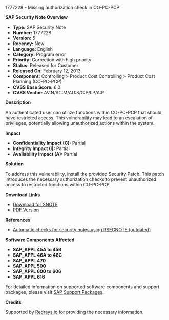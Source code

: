 1777228 - Missing authorization check in CO-PC-PCP

**SAP Security Note Overview**

- **Type:** SAP Security Note
- **Number:** 1777228
- **Version:** 5
- **Recency:** New
- **Language:** English
- **Category:** Program error
- **Priority:** Correction with high priority
- **Status:** Released for Customer
- **Released On:** February 12, 2013
- **Component:** Controlling > Product Cost Controlling > Product Cost Planning (CO-PC-PCP)
- **CVSS Base Score:** 6.0
- **CVSS Vector:** AV:N/AC:M/AU:S/C:P/I:P/A:P

**Description**

An authenticated user can utilize functions within CO-PC-PCP that should have restricted access. This vulnerability may lead to an escalation of privileges, potentially allowing unauthorized actions within the system.

**Impact**

- **Confidentiality Impact (C):** Partial
- **Integrity Impact (I):** Partial
- **Availability Impact (A):** Partial

**Solution**

To address this vulnerability, install the provided Security Patch. This patch introduces the necessary authorization checks to prevent unauthorized access to restricted functions within CO-PC-PCP.

**Download Links**

- [Download for SNOTE](https://notesdownloads.sap.com/note/0040000010501052017)
- [PDF Version](https://me.sap.com/sap/support/sfm/notes/print/0001777228?language=en-US&token=588A173DA5B737E04A66744149ABC3C1)

**References**

- [Automatic checks for security notes using RSECNOTE (outdated)](https://me.sap.com/notes/888889)

**Software Components Affected**

- **SAP_APPL 45A to 45B**
- **SAP_APPL 46A to 46C**
- **SAP_APPL 470**
- **SAP_APPL 500**
- **SAP_APPL 600 to 606**
- **SAP_APPL 616**

For detailed information on supported software components and support packages, please visit [SAP Support Packages](https://me.sap.com/supportpackage/SAPKH45B67).

**Credits**

Supported by [Redrays.io](https://redrays.io) for providing the necessary information.